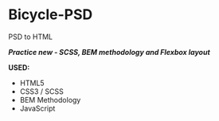 # Bicycle-PSD
PSD to HTML

***Practice new - SCSS, BEM methodology and Flexbox layout***

**USED:**
+ HTML5
+ CSS3 / SCSS
+ BEM Methodology
+ JavaScript
